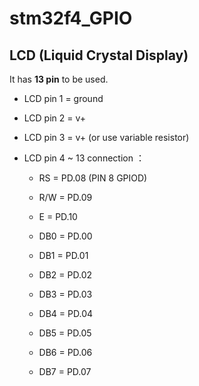 stm32f4_GPIO
============

LCD (Liquid Crystal Display)
------------------------------

It has **13 pin** to be used.



- LCD pin 1 = ground

- LCD pin 2 = v+

- LCD pin 3 = v+ (or use variable resistor)

- LCD pin 4 ~ 13 connection ：

  - RS  = PD.08 (PIN 8 GPIOD)

  - R/W = PD.09

  - E   =  PD.10

  - DB0 = PD.00

  - DB1 = PD.01

  - DB2 = PD.02

  - DB3 = PD.03

  - DB4 = PD.04

  - DB5 = PD.05

  - DB6 = PD.06

  - DB7 = PD.07
